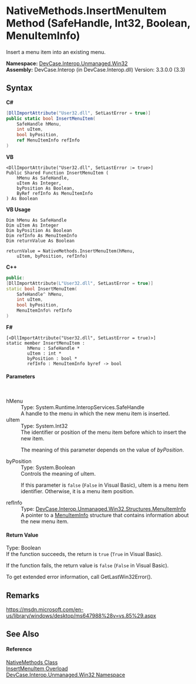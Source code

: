 # NativeMethods.InsertMenuItem Method (SafeHandle, Int32, Boolean, MenuItemInfo)
 

Insert a menu item into an existing menu.

**Namespace:**&nbsp;<a href="N_DevCase_Interop_Unmanaged_Win32">DevCase.Interop.Unmanaged.Win32</a><br />**Assembly:**&nbsp;DevCase.Interop (in DevCase.Interop.dll) Version: 3.3.0.0 (3.3)

## Syntax

**C#**<br />
``` C#
[DllImportAttribute("User32.dll", SetLastError = true)]
public static bool InsertMenuItem(
	SafeHandle hMenu,
	int uItem,
	bool byPosition,
	ref MenuItemInfo refInfo
)
```

**VB**<br />
``` VB
<DllImportAttribute("User32.dll", SetLastError := true>]
Public Shared Function InsertMenuItem ( 
	hMenu As SafeHandle,
	uItem As Integer,
	byPosition As Boolean,
	ByRef refInfo As MenuItemInfo
) As Boolean
```

**VB Usage**<br />
``` VB Usage
Dim hMenu As SafeHandle
Dim uItem As Integer
Dim byPosition As Boolean
Dim refInfo As MenuItemInfo
Dim returnValue As Boolean

returnValue = NativeMethods.InsertMenuItem(hMenu, 
	uItem, byPosition, refInfo)
```

**C++**<br />
``` C++
public:
[DllImportAttribute(L"User32.dll", SetLastError = true)]
static bool InsertMenuItem(
	SafeHandle^ hMenu, 
	int uItem, 
	bool byPosition, 
	MenuItemInfo% refInfo
)
```

**F#**<br />
``` F#
[<DllImportAttribute("User32.dll", SetLastError = true)>]
static member InsertMenuItem : 
        hMenu : SafeHandle * 
        uItem : int * 
        byPosition : bool * 
        refInfo : MenuItemInfo byref -> bool 

```


#### Parameters
&nbsp;<dl><dt>hMenu</dt><dd>Type: System.Runtime.InteropServices.SafeHandle<br />A handle to the menu in which the new menu item is inserted.</dd><dt>uItem</dt><dd>Type: System.Int32<br />The identifier or position of the menu item before which to insert the new item. 

 The meaning of this parameter depends on the value of *byPosition*.</dd><dt>byPosition</dt><dd>Type: System.Boolean<br />Controls the meaning of uItem. 

 If this parameter is `false` (`False` in Visual Basic), uItem is a menu item identifier. Otherwise, it is a menu item position.</dd><dt>refInfo</dt><dd>Type: <a href="T_DevCase_Interop_Unmanaged_Win32_Structures_MenuItemInfo">DevCase.Interop.Unmanaged.Win32.Structures.MenuItemInfo</a><br />A pointer to a <a href="T_DevCase_Interop_Unmanaged_Win32_Structures_MenuItemInfo">MenuItemInfo</a> structure that contains information about the new menu item.</dd></dl>

#### Return Value
Type: Boolean<br />If the function succeeds, the return is `true` (`True` in Visual Basic). 

 If the function fails, the return value is `false` (`False` in Visual Basic). 

 To get extended error information, call GetLastWin32Error().

## Remarks
<a href="https://msdn.microsoft.com/en-us/library/windows/desktop/ms647988%28v=vs.85%29.aspx" target="_blank">https://msdn.microsoft.com/en-us/library/windows/desktop/ms647988%28v=vs.85%29.aspx</a>

## See Also


#### Reference
<a href="T_DevCase_Interop_Unmanaged_Win32_NativeMethods">NativeMethods Class</a><br /><a href="Overload_DevCase_Interop_Unmanaged_Win32_NativeMethods_InsertMenuItem">InsertMenuItem Overload</a><br /><a href="N_DevCase_Interop_Unmanaged_Win32">DevCase.Interop.Unmanaged.Win32 Namespace</a><br />